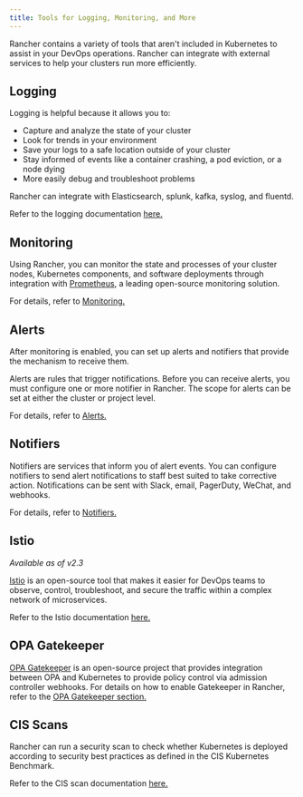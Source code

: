 ```yaml
---
title: Tools for Logging, Monitoring, and More
---
```


<head>
  <link rel="canonical" href="https://ranchermanager.docs.rancher.com/reference-guides/rancher-cluster-tools"/>
</head>

Rancher contains a variety of tools that aren't included in Kubernetes to assist in your DevOps operations. Rancher can integrate with external services to help your clusters run more efficiently.


## Logging

Logging is helpful because it allows you to:

- Capture and analyze the state of your cluster
- Look for trends in your environment
- Save your logs to a safe location outside of your cluster
- Stay informed of events like a container crashing, a pod eviction, or a node dying
- More easily debug and troubleshoot problems

Rancher can integrate with Elasticsearch, splunk, kafka, syslog, and fluentd.

Refer to the logging documentation [here.](../explanations/integrations-in-rancher/cluster-logging/cluster-logging.md)

## Monitoring

Using Rancher, you can monitor the state and processes of your cluster nodes, Kubernetes components, and software deployments through integration with [Prometheus](https://prometheus.io/), a leading open-source monitoring solution.

For details, refer to [Monitoring.](../explanations/integrations-in-rancher/cluster-monitoring/cluster-monitoring.md)

## Alerts

After monitoring is enabled, you can set up alerts and notifiers that provide the mechanism to receive them.

Alerts are rules that trigger notifications. Before you can receive alerts, you must configure one or more notifier in Rancher. The scope for alerts can be set at either the cluster or project level.

For details, refer to [Alerts.](../explanations/integrations-in-rancher/cluster-alerts/cluster-alerts.md)

## Notifiers

Notifiers are services that inform you of alert events. You can configure notifiers to send alert notifications to staff best suited to take corrective action. Notifications can be sent with Slack, email, PagerDuty, WeChat, and webhooks.

For details, refer to [Notifiers.](../explanations/integrations-in-rancher/notifiers.md)

## Istio

_Available as of v2.3_

[Istio](https://istio.io/) is an open-source tool that makes it easier for DevOps teams to observe, control, troubleshoot, and secure the traffic within a complex network of microservices.

Refer to the Istio documentation [here.](../explanations/integrations-in-rancher/istio/istio.md)

## OPA Gatekeeper

[OPA Gatekeeper](https://github.com/open-policy-agent/gatekeeper) is an open-source project that provides integration between OPA and Kubernetes to provide policy control via admission controller webhooks. For details on how to enable Gatekeeper in Rancher, refer to the [OPA Gatekeeper section.](../explanations/integrations-in-rancher/opa-gatekeeper.md)

## CIS Scans

Rancher can run a security scan to check whether Kubernetes is deployed according to security best practices as defined in the CIS Kubernetes Benchmark.

Refer to the CIS scan documentation [here.](../explanations/integrations-in-rancher/cis-scans/cis-scans.md)